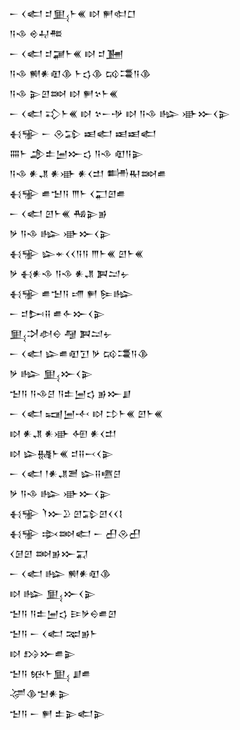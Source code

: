 <div class='block'>
<div class='line'>𒀸 𒌋𒅗 𒄑𒅅𒈨𒌍 𒊭 𒂍𒊕𒆸</div>
<div class='line'>𒀀𒈾 𒄴𒄷𒍣</div>
<div class='line'>𒀸 𒌋𒅗 𒄑𒃡𒈨𒌍 𒊭 𒄑𒂞</div>
<div class='line'>𒀀𒈾 𒆍𒀭𒊏𒆠 𒈨𒌓𒆠 𒄘𒃮𒀀𒆠</div>
<div class='line'>𒀀𒈾 𒉌𒇻𒇷 𒊭 𒂍𒆳𒈨𒌍</div>
<div class='line'>𒀸 𒌋𒅗 𒃾𒈨𒌍 𒊭 𒆳𒀸𒋩 𒊭 𒀀𒈾 𒈗 𒀝𒁍𒌋𒉌</div>
<div class='line'>𒈬𒊌 𒀸 𒊮𒁉 𒀜𒅗 𒀜𒀜𒅗</div>
<div class='line'>𒐍𒈨 𒂁𒉺𒅁𒁍𒌓 𒀀𒈾 𒊏𒀀𒉌</div>
<div class='line'>𒀀𒈾 𒀭𒂗 𒀭𒀝 𒀭𒌋𒄥 𒌦𒊑𒇷𒌑</div>
<div class='line'>𒈬𒊌 𒌑𒈠𒀀 𒐈𒈨 𒌋𒂷𒇻𒌑</div>
<div class='line'>𒀸 𒌋𒅗 𒇻𒈨𒌍 𒄀𒉌𒂊</div>
<div class='line'>𒃻 𒀀𒈾 𒈗 𒀝𒁍𒌋𒉌</div>
<div class='line'>𒈬𒊌 𒇽𒄬𒌋𒌋𒀀𒀀 𒐈𒈨𒌍 𒇻𒈨𒌍</div>
<div class='line'>𒃻 𒈬𒀭𒈾 𒀀𒈾 𒀭𒂗 𒀉𒁺𒉡</div>
<div class='line'>𒈬𒊌 𒌑𒈠𒀀 𒋬 𒂍 𒌉𒈗</div>
<div class='line'>𒀸 𒄑𒄖𒍝 𒌑𒅆𒁍𒌋𒉌</div>
<div class='line'>𒅅𒋫𒀠𒀪 𒆷 𒀉𒁺𒉡</div>
<div class='line'>𒀸 𒌋𒅗 𒇽𒌑𒊏𒋛 𒃻 𒄘𒃮𒀀𒆠</div>
<div class='line'>𒃻 𒈗 𒅅𒁍𒌋𒉌</div>
<div class='line'>𒈠𒀀 𒀀𒈾𒆪 𒀀𒉺𒅁𒌓 𒂊𒁍𒋗</div>
<div class='line'>𒀸 𒌋𒅗 𒍢𒅁𒋾 𒊭 𒄞𒈨𒌍 𒇻𒈨𒌍</div>
<div class='line'>𒊭 𒀭𒂗 𒀭𒀝 𒅇 𒀭𒌋𒄥</div>
<div class='line'>𒊭 𒇽𒉆𒈨𒌍 𒄑𒍝𒁁𒌋𒉌</div>
<div class='line'>𒀸 𒌋𒅗 𒁹𒀭𒂗𒍪 𒇽𒍝𒍠𒆪</div>
<div class='line'>𒃻 𒀀𒈾 𒈗 𒀝𒁍𒌋𒉌</div>
<div class='line'>𒈬𒊌 𒇺𒁍𒊒 𒇻𒁉𒇻𒌋𒌋𒋙</div>
<div class='line'>𒈬𒊌 𒇸𒇷𒅗 𒀸 𒌷𒊮𒌷</div>
<div class='line'>𒌋𒌆𒇻 𒇷𒂊𒁍𒍑</div>
<div class='line'>𒀸 𒌋𒅗 𒈗 𒆍𒀭𒊏𒆠</div>
<div class='line'>𒊭 𒈗 𒅅𒁍𒌋𒉌</div>
<div class='line'>𒈠𒀀 𒀀𒉺𒅁𒌓 𒄿𒃻𒀪𒌑𒇻</div>
<div class='line'>𒈠𒀀 𒀸 𒌋𒅗 𒉈𒂊𒈨</div>
<div class='line'>𒊭 𒋳𒁍𒌑𒉌</div>
<div class='line'>𒈠𒀀 𒁮𒈨𒅅 𒋗𒌑</div>
<div class='line'>𒋚𒆠𒈠𒀭𒉌</div>
<div class='line'>𒈠𒀀 𒀸 𒂍 𒉺𒉌𒅗𒉌</div>
</div>